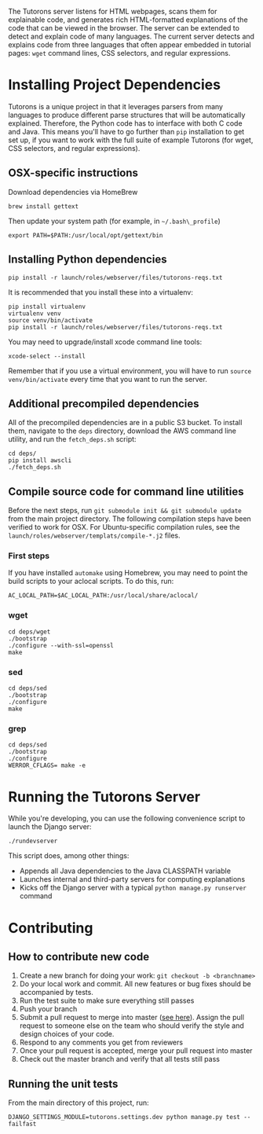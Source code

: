 The Tutorons server listens for HTML webpages, scans them for explainable code, and generates rich HTML-formatted explanations of the code that can be viewed in the browser.
The server can be extended to detect and explain code of many languages.
The current server detects and explains code from three languages that often appear embedded in tutorial pages: `wget` command lines, CSS selectors, and regular expressions.

# Installing Project Dependencies

Tutorons is a unique project in that it leverages parsers from many languages to produce different parse structures that will be automatically explained.  Therefore, the Python code has to interface with both C code and Java.  This means you'll have to go further than `pip` installation to get set up, if you want to work with the full suite of example Tutorons (for wget, CSS selectors, and regular expressions).

## OSX-specific instructions

Download dependencies via HomeBrew

    brew install gettext

Then update your system path (for example, in `~/.bash\_profile`)

    export PATH=$PATH:/usr/local/opt/gettext/bin

## Installing Python dependencies

    pip install -r launch/roles/webserver/files/tutorons-reqs.txt

It is recommended that you install these into a virtualenv:

    pip install virtualenv
    virtualenv venv
    source venv/bin/activate
    pip install -r launch/roles/webserver/files/tutorons-reqs.txt

You may need to upgrade/install xcode command line tools: 
    
    xcode-select --install

Remember that if you use a virtual environment, you will have to run `source venv/bin/activate` every time that you want to run the server.

## Additional precompiled dependencies

All of the precompiled dependencies are in a public S3 bucket.  To install them, navigate to the `deps` directory, download the AWS command line utility, and run the `fetch_deps.sh` script:

    cd deps/
    pip install awscli
    ./fetch_deps.sh

## Compile source code for command line utilities

Before the next steps, run `git submodule init && git submodule update` from the main project directory.
The following compilation steps have been verified to work for OSX.
For Ubuntu-specific compilation rules, see the `launch/roles/webserver/templats/compile-*.j2` files.

### First steps

If you have installed `automake` using Homebrew, you may need to point the build scripts to your aclocal scripts.  To do this, run:

    AC_LOCAL_PATH=$AC_LOCAL_PATH:/usr/local/share/aclocal/

### wget

    cd deps/wget
    ./bootstrap
    ./configure --with-ssl=openssl
    make

### sed

    cd deps/sed
    ./bootstrap
    ./configure
    make

### grep

    cd deps/sed
    ./bootstrap
    ./configure
    WERROR_CFLAGS= make -e

# Running the Tutorons Server

While you're developing, you can use the following convenience script to launch the Django server:

    ./rundevserver

This script does, among other things:
* Appends all Java dependencies to the Java CLASSPATH variable
* Launches internal and third-party servers for computing explanations
* Kicks off the Django server with a typical `python manage.py runserver` command

# Contributing

## How to contribute new code

1. Create a new branch for doing your work: `git checkout -b <branchname>`
2. Do your local work and commit.  All new features or bug fixes should be accompanied by tests.
3. Run the test suite to make sure everything still passes
4. Push your branch
4. Submit a pull request to merge into master ([see here](https://help.github.com/articles/using-pull-requests/)).  Assign the pull request to someone else on the team who should verify the style and design choices of your code.
6. Respond to any comments you get from reviewers
7. Once your pull request is accepted, merge your pull request into master
8. Check out the master branch and verify that all tests still pass

## Running the unit tests

From the main directory of this project, run:

    DJANGO_SETTINGS_MODULE=tutorons.settings.dev python manage.py test --failfast
